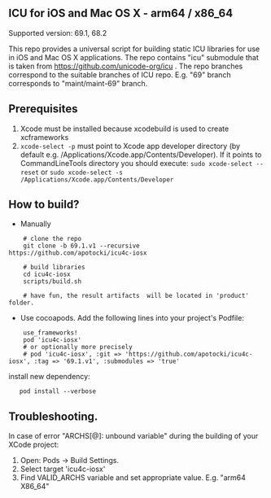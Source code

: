 ## ICU for iOS and Mac OS X - arm64 / x86_64

Supported version: 69.1, 68.2

This repo provides a universal script for building static ICU libraries for use in iOS and Mac OS X applications. The repo contains "icu" submodule that is taken from https://github.com/unicode-org/icu . The repo branches correspond to the suitable branches of ICU repo. E.g. "69" branch corresponds to "maint/maint-69" branch.

## Prerequisites
  1) Xcode must be installed because xcodebuild is used to create xcframeworks
  2) ```xcode-select -p``` must point to Xcode app developer directory (by default e.g. /Applications/Xcode.app/Contents/Developer). If it points to CommandLineTools directory you should execute:
  ```sudo xcode-select --reset``` or ```sudo xcode-select -s /Applications/Xcode.app/Contents/Developer```
  
## How to build?
 - Manually
```
    # clone the repo
    git clone -b 69.1.v1 --recursive https://github.com/apotocki/icu4c-iosx
    
    # build libraries
    cd icu4c-iosx
    scripts/build.sh

    # have fun, the result artifacts  will be located in 'product' folder.
```    
 - Use cocoapods. Add the following lines into your project's Podfile:
```
    use_frameworks!
    pod 'icu4c-iosx'
    # or optionally more precisely
    # pod 'icu4c-iosx', :git => 'https://github.com/apotocki/icu4c-iosx', :tag => '69.1.v1', :submodules => 'true'
```    
install new dependency:
```
   pod install --verbose
```    
 ## Troubleshooting.
  In case of error "ARCHS[@]: unbound variable" during the building of your XCode project:
  1) Open: Pods -> Build Settings.
  2) Select target 'icu4c-iosx'
  3) Find VALID_ARCHS variable and set appropriate value. E.g. "arm64 X86_64"
